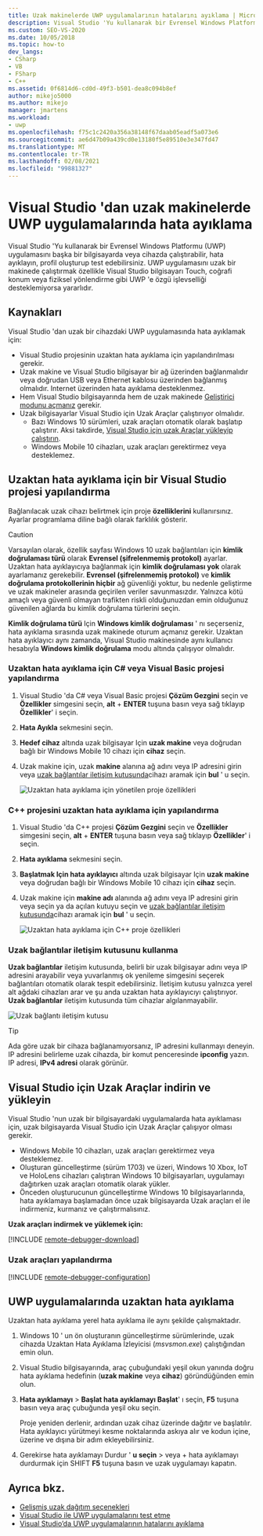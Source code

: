 ```yaml
---
title: Uzak makinelerde UWP uygulamalarının hatalarını ayıklama | Microsoft Docs
description: Visual Studio 'Yu kullanarak bir Evrensel Windows Platformu (UWP) uygulamasını başka bir bilgisayarda veya cihazda Uzaktan çalıştırma, hata ayıklama, profil oluşturma ve test etme işlemlerini inceleyin.
ms.custom: SEO-VS-2020
ms.date: 10/05/2018
ms.topic: how-to
dev_langs:
- CSharp
- VB
- FSharp
- C++
ms.assetid: 0f6814d6-cd0d-49f3-b501-dea8c094b8ef
author: mikejo5000
ms.author: mikejo
manager: jmartens
ms.workload:
- uwp
ms.openlocfilehash: f75c1c2420a356a38148f67daab05eadf5a073e6
ms.sourcegitcommit: ae6d47b09a439cd0e13180f5e89510e3e347fd47
ms.translationtype: MT
ms.contentlocale: tr-TR
ms.lasthandoff: 02/08/2021
ms.locfileid: "99881327"
---
```

# <a name="debug-uwp-apps-on-remote-machines-from-visual-studio"></a>Visual Studio 'dan uzak makinelerde UWP uygulamalarında hata ayıklama

Visual Studio 'Yu kullanarak bir Evrensel Windows Platformu (UWP) uygulamasını başka bir bilgisayarda veya cihazda çalıştırabilir, hata ayıklayın, profil oluşturup test edebilirsiniz. UWP uygulamasını uzak bir makinede çalıştırmak özellikle Visual Studio bilgisayarı Touch, coğrafi konum veya fiziksel yönlendirme gibi UWP 'e özgü işlevselliği desteklemiyorsa yararlıdır.

## <a name="prerequisites"></a><a name="BKMK_Prerequisites"></a> Kaynakları

Visual Studio 'dan uzak bir cihazdaki UWP uygulamasında hata ayıklamak için:

- Visual Studio projesinin uzaktan hata ayıklama için yapılandırılması gerekir.
- Uzak makine ve Visual Studio bilgisayar bir ağ üzerinden bağlanmalıdır veya doğrudan USB veya Ethernet kablosu üzerinden bağlanmış olmalıdır. Internet üzerinden hata ayıklama desteklenmez.
- Hem Visual Studio bilgisayarında hem de uzak makinede [Geliştirici modunu açmanız](/windows/uwp/get-started/enable-your-device-for-development) gerekir.
- Uzak bilgisayarlar Visual Studio için Uzak Araçlar çalıştırıyor olmalıdır.
  - Bazı Windows 10 sürümleri, uzak araçları otomatik olarak başlatıp çalıştırır. Aksi takdirde, [Visual Studio için uzak Araçlar yükleyip çalıştırın](#BKMK_download).
  - Windows Mobile 10 cihazları, uzak araçları gerektirmez veya desteklemez.

## <a name="configure-a-visual-studio-project-for-remote-debugging"></a><a name="BKMK_ConnectVS"></a> Uzaktan hata ayıklama için bir Visual Studio projesi yapılandırma
<a name="BKMK_DirectConnect"></a> Bağlanılacak uzak cihazı belirtmek için proje **özelliklerini** kullanırsınız. Ayarlar programlama diline bağlı olarak farklılık gösterir.

> [!CAUTION]
> Varsayılan olarak, özellik sayfası Windows 10 uzak bağlantıları için **kimlik doğrulaması türü** olarak **Evrensel (şifrelenmemiş protokol)** ayarlar. Uzaktan hata ayıklayıcıya bağlanmak için **kimlik doğrulaması yok** olarak ayarlamanız gerekebilir. **Evrensel (şifrelenmemiş protokol)** ve **kimlik doğrulama protokollerinin hiçbir** ağ güvenliği yoktur, bu nedenle geliştirme ve uzak makineler arasında geçirilen veriler savunmasızdır. Yalnızca kötü amaçlı veya güvenli olmayan trafikten riskli olduğunuzdan emin olduğunuz güvenilen ağlarda bu kimlik doğrulama türlerini seçin.
>
>**Kimlik doğrulama türü** Için **Windows kimlik doğrulaması** ' nı seçerseniz, hata ayıklama sırasında uzak makinede oturum açmanız gerekir. Uzaktan hata ayıklayıcı aynı zamanda, Visual Studio makinesinde aynı kullanıcı hesabıyla **Windows kimlik doğrulama** modu altında çalışıyor olmalıdır.

### <a name="configure-a-c-or-visual-basic-project-for-remote-debugging"></a><a name="BKMK_Choosing_the_remote_device_for_C__and_Visual_Basic_projects"></a> Uzaktan hata ayıklama için C# veya Visual Basic projesi yapılandırma

1. Visual Studio 'da C# veya Visual Basic projesi **Çözüm Gezgini** seçin ve **Özellikler** simgesini seçin, **alt** + **ENTER** tuşuna basın veya sağ tıklayıp **Özellikler**' i seçin.

1. **Hata Ayıkla** sekmesini seçin.

1. **Hedef cihaz** altında uzak bilgisayar Için **uzak makine** veya doğrudan bağlı bir Windows Mobile 10 cihazı için **cihaz** seçin.

1. Uzak makine için, uzak **makine** alanına ağ adını veya IP adresini girin veya [uzak bağlantılar iletişim kutusunda](#remote-connections)cihazı aramak için **bul** ' u seçin.

    ![Uzaktan hata ayıklama için yönetilen proje özellikleri](../debugger/media/vsrun_managed_projprop_remote.png "Yönetilen hata ayıklama projesi özellikleri")

### <a name="configure-a-c-project-for-remote-debugging"></a><a name="BKMK_Choosing_the_remote_device_for_JavaScript_and_C___projects"></a> C++ projesini uzaktan hata ayıklama için yapılandırma

1. Visual Studio 'da C++ projesi **Çözüm Gezgini** seçin ve **Özellikler** simgesini seçin, **alt** + **ENTER** tuşuna basın veya sağ tıklayıp **Özellikler**' i seçin.

1. **Hata ayıklama** sekmesini seçin.

3. **Başlatmak Için hata ayıklayıcı** altında uzak bilgisayar Için **uzak makine** veya doğrudan bağlı bir Windows Mobile 10 cihazı için **cihaz** seçin.

1. Uzak makine için **makine adı** alanında ağ adını veya IP adresini girin veya seçin ya da açılan kutuyu seçin ve [uzak bağlantılar iletişim kutusunda](#remote-connections)cihazı aramak için **bul** ' u seçin.

    ![Uzaktan hata ayıklama için C++ proje özellikleri](../debugger/media/vsrun_cpp_projprop_remote.png "C++ hata ayıklama projesi özellikleri")

### <a name="use-the-remote-connections-dialog-box"></a><a name="remote-connections"></a> Uzak bağlantılar iletişim kutusunu kullanma

**Uzak bağlantılar** iletişim kutusunda, belirli bir uzak bilgisayar adını veya IP adresini arayabilir veya yuvarlanmış ok yenileme simgesini seçerek bağlantıları otomatik olarak tespit edebilirsiniz. İletişim kutusu yalnızca yerel alt ağdaki cihazları arar ve şu anda uzaktan hata ayıklayıcıyı çalıştırıyor. **Uzak bağlantılar** iletişim kutusunda tüm cihazlar algılanmayabilir.

 ![Uzak bağlantı iletişim kutusu](../debugger/media/vsrun_selectremotedebuggerdlg.png "Uzak bağlantılar iletişim kutusu")

>[!TIP]
>Ada göre uzak bir cihaza bağlanamıyorsanız, IP adresini kullanmayı deneyin. IP adresini belirleme uzak cihazda, bir komut penceresinde **ipconfig** yazın. IP adresi, **IPv4 adresi** olarak görünür.

## <a name="download-and-install-the-remote-tools-for-visual-studio"></a><a name="BKMK_download"></a> Visual Studio için Uzak Araçlar indirin ve yükleyin

Visual Studio 'nun uzak bir bilgisayardaki uygulamalarda hata ayıklaması için, uzak bilgisayarda Visual Studio için Uzak Araçlar çalışıyor olması gerekir.

- Windows Mobile 10 cihazları, uzak araçları gerektirmez veya desteklemez.
- Oluşturan güncelleştirme (sürüm 1703) ve üzeri, Windows 10 Xbox, IoT ve HoloLens cihazları çalıştıran Windows 10 bilgisayarları, uygulamayı dağıtırken uzak araçları otomatik olarak yükler.
- Önceden oluşturucunun güncelleştirme Windows 10 bilgisayarlarında, hata ayıklamaya başlamadan önce uzak bilgisayarda Uzak araçları el ile indirmeniz, kurmanız ve çalıştırmalısınız.

**Uzak araçları indirmek ve yüklemek için:**

[!INCLUDE [remote-debugger-download](../debugger/includes/remote-debugger-download.md)]

### <a name="configure-the-remote-tools"></a><a name="BKMK_setup"></a> Uzak araçları yapılandırma

[!INCLUDE [remote-debugger-configuration](../debugger/includes/remote-debugger-configuration.md)]

## <a name="debug-uwp-apps-remotely"></a><a name="BKMK_RunRemoteDebug"></a> UWP uygulamalarında uzaktan hata ayıklama

Uzaktan hata ayıklama yerel hata ayıklama ile aynı şekilde çalışmaktadır.

1. Windows 10 ' un ön oluşturanın güncelleştirme sürümlerinde, uzak cihazda Uzaktan Hata Ayıklama İzleyicisi (*msvsmon.exe*) çalıştığından emin olun.

1. Visual Studio bilgisayarında, araç çubuğundaki yeşil okun yanında doğru hata ayıklama hedefinin (**uzak makine** veya **cihaz**) göründüğünden emin olun.

1. **Hata ayıklamayı**  >  **Başlat hata ayıklamayı Başlat**' ı seçin, **F5** tuşuna basın veya araç çubuğunda yeşil oku seçin.

   Proje yeniden derlenir, ardından uzak cihaz üzerinde dağıtır ve başlatılır. Hata ayıklayıcı yürütmeyi kesme noktalarında askıya alır ve kodun içine, üzerine ve dışına bir adım ekleyebilirsiniz.

1. Gerekirse hata ayıklamayı Durdur ' **u seçin**  >   veya  + hata ayıklamayı durdurmak için SHIFT **F5** tuşuna basın ve uzak uygulamayı kapatın.

## <a name="see-also"></a>Ayrıca bkz.
- [Gelişmiş uzak dağıtım seçenekleri](/windows/uwp/debug-test-perf/deploying-and-debugging-uwp-apps#advanced-remote-deployment-options)
- [Visual Studio ile UWP uygulamalarını test etme](../test/unit-test-your-code.md)
- [Visual Studio’da UWP uygulamalarının hatalarını ayıklama](debugging-windows-store-and-windows-universal-apps.md)
